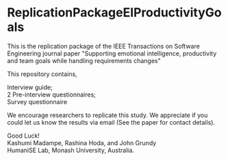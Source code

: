 # ReplicationPackageEIProductivityGoals

This is the replication package of the IEEE Transactions on Software Engineering journal paper "Supporting emotional intelligence, productivity
and team goals while handling requirements changes"

This repository contains,</br>

Interview guide;</br>
2 Pre-interview questionnaires;</br>
Survey questionnaire</br>

We encourage researchers to replicate this study. We appreciate if you could let us know the results via email (See the paper for contact details).

Good Luck!</br>
Kashumi Madampe, Rashina Hoda, and John Grundy</br>
HumaniSE Lab, Monash University, Australia.
